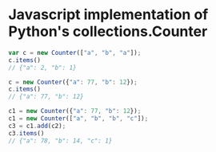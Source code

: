 # Javascript implementation of Python's collections.Counter

```javascript
var c = new Counter(["a", "b", "a"]);
c.items()
// {"a": 2, "b": 1}
```

```javascript
c = new Counter({"a": 77, "b": 12});
c.items()
// {"a": 77, "b": 12}
```

```javascript
c1 = new Counter({"a": 77, "b": 12});
c1 = new Counter(["a", "b", "b", "c"]);
c3 = c1.add(c2);
c3.items()
// {"a": 78, "b": 14, "c": 1}
```